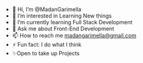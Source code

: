 - 👋 Hi, I’m @MadanGarimella
- 👀 I’m interested in Learning New things
- 🌱 I’m currently learning Full Stack Development
- 💭 Ask me about Front-End Development
- 📫 How to reach me madangarimella@gmail.com
- ⚡ Fun fact: I do what I think
- ✨Open to take up Projects 

<!---
MadanGarimella/MadanGarimella is a ✨ special ✨ repository because its `README.md` (this file) appears on your GitHub profile.
You can click the Preview link to take a look at your changes.
--->
